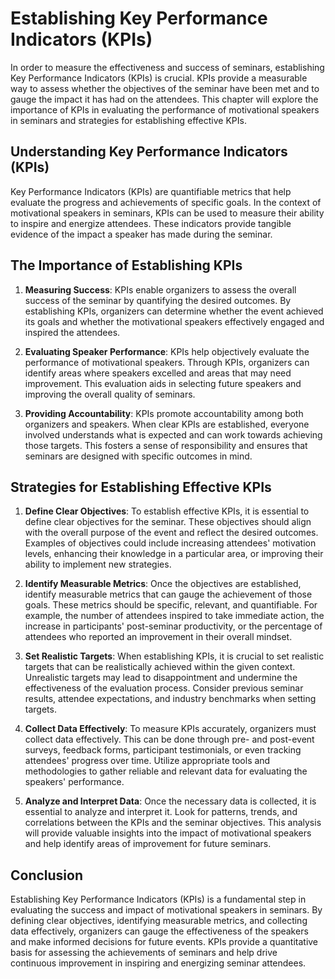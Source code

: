 Establishing Key Performance Indicators (KPIs)
=======================================================



In order to measure the effectiveness and success of seminars, establishing Key Performance Indicators (KPIs) is crucial. KPIs provide a measurable way to assess whether the objectives of the seminar have been met and to gauge the impact it has had on the attendees. This chapter will explore the importance of KPIs in evaluating the performance of motivational speakers in seminars and strategies for establishing effective KPIs.

Understanding Key Performance Indicators (KPIs)
-----------------------------------------------

Key Performance Indicators (KPIs) are quantifiable metrics that help evaluate the progress and achievements of specific goals. In the context of motivational speakers in seminars, KPIs can be used to measure their ability to inspire and energize attendees. These indicators provide tangible evidence of the impact a speaker has made during the seminar.

The Importance of Establishing KPIs
-----------------------------------

1. **Measuring Success**: KPIs enable organizers to assess the overall success of the seminar by quantifying the desired outcomes. By establishing KPIs, organizers can determine whether the event achieved its goals and whether the motivational speakers effectively engaged and inspired the attendees.

2. **Evaluating Speaker Performance**: KPIs help objectively evaluate the performance of motivational speakers. Through KPIs, organizers can identify areas where speakers excelled and areas that may need improvement. This evaluation aids in selecting future speakers and improving the overall quality of seminars.

3. **Providing Accountability**: KPIs promote accountability among both organizers and speakers. When clear KPIs are established, everyone involved understands what is expected and can work towards achieving those targets. This fosters a sense of responsibility and ensures that seminars are designed with specific outcomes in mind.

Strategies for Establishing Effective KPIs
------------------------------------------

1. **Define Clear Objectives**: To establish effective KPIs, it is essential to define clear objectives for the seminar. These objectives should align with the overall purpose of the event and reflect the desired outcomes. Examples of objectives could include increasing attendees' motivation levels, enhancing their knowledge in a particular area, or improving their ability to implement new strategies.

2. **Identify Measurable Metrics**: Once the objectives are established, identify measurable metrics that can gauge the achievement of those goals. These metrics should be specific, relevant, and quantifiable. For example, the number of attendees inspired to take immediate action, the increase in participants' post-seminar productivity, or the percentage of attendees who reported an improvement in their overall mindset.

3. **Set Realistic Targets**: When establishing KPIs, it is crucial to set realistic targets that can be realistically achieved within the given context. Unrealistic targets may lead to disappointment and undermine the effectiveness of the evaluation process. Consider previous seminar results, attendee expectations, and industry benchmarks when setting targets.

4. **Collect Data Effectively**: To measure KPIs accurately, organizers must collect data effectively. This can be done through pre- and post-event surveys, feedback forms, participant testimonials, or even tracking attendees' progress over time. Utilize appropriate tools and methodologies to gather reliable and relevant data for evaluating the speakers' performance.

5. **Analyze and Interpret Data**: Once the necessary data is collected, it is essential to analyze and interpret it. Look for patterns, trends, and correlations between the KPIs and the seminar objectives. This analysis will provide valuable insights into the impact of motivational speakers and help identify areas of improvement for future seminars.

Conclusion
----------

Establishing Key Performance Indicators (KPIs) is a fundamental step in evaluating the success and impact of motivational speakers in seminars. By defining clear objectives, identifying measurable metrics, and collecting data effectively, organizers can gauge the effectiveness of the speakers and make informed decisions for future events. KPIs provide a quantitative basis for assessing the achievements of seminars and help drive continuous improvement in inspiring and energizing seminar attendees.
